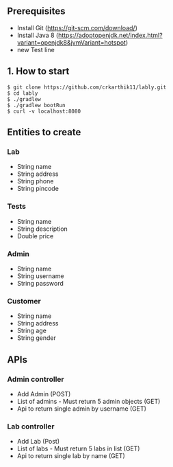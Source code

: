 ## Prerequisites
- Install Git (https://git-scm.com/download/)
- Install Java 8 (https://adoptopenjdk.net/index.html?variant=openjdk8&jvmVariant=hotspot)
- new Test line 

## 1. How to start
```
$ git clone https://github.com/crkarthik11/lably.git
$ cd lably
$ ./gradlew
$ ./gradlew bootRun
$ curl -v localhost:8080
```

## Entities to create

### Lab
 - String name
 - String address
 - String phone
 - String pincode

 ### Tests
 - String name
 - String description
 - Double price


### Admin
 - String name
 - String  username
 - String  password
 
### Customer
 - String name
 - String address
 - String age
 - String gender


## APIs 

### Admin controller
 - Add Admin (POST) 
 - List of admins - Must return 5 admin objects (GET)
 - Api to return single admin by username (GET)

### Lab controller
 - Add Lab (Post)
 - List of labs - Must return 5 labs in list (GET)
 - Api to return single lab by name (GET)

 
